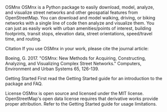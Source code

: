
OSMnx
OSMnx is a Python package to easily download, model, analyze, and visualize street networks and other geospatial features from OpenStreetMap. You can download and model walking, driving, or biking networks with a single line of code then analyze and visualize them. You can just as easily work with urban amenities/points of interest, building footprints, transit stops, elevation data, street orientations, speed/travel time, and routing.

Citation
If you use OSMnx in your work, please cite the journal article:

Boeing, G. 2017. "OSMnx: New Methods for Acquiring, Constructing, Analyzing, and Visualizing Complex Street Networks." Computers, Environment and Urban Systems 65, 126-139.

Getting Started
First read the Getting Started guide for an introduction to the package and FAQ.

License
OSMnx is open source and licensed under the MIT license. OpenStreetMap's open data license requires that derivative works provide proper attribution. Refer to the Getting Started guide for usage limitations.
